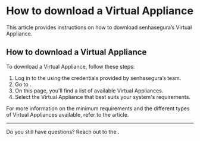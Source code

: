 # How to download a Virtual Appliance 

This article provides instructions on how to download senhasegura’s Virtual Appliance. 


## How to download a Virtual Appliance 

To download a Virtual Appliance, follow these steps:

1. Log in to the  using the credentials provided by senhasegura’s team.
2. Go to .
3. On this page, you'll find a list of available Virtual Appliances.
4. Select the Virtual Appliance that best suits your system's requirements.

For more information on the minimum requirements and the different types of Virtual Appliances available, refer to the  article.




* * *
Do you still have questions? Reach out to the .